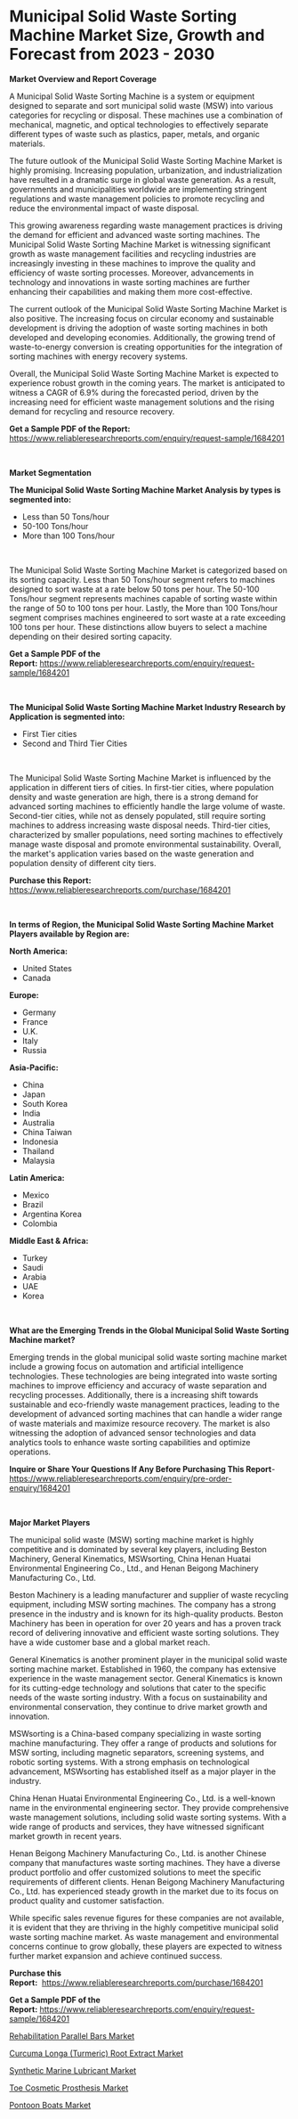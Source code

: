 <p><h1>Municipal Solid Waste Sorting Machine Market Size, Growth and Forecast from 2023 - 2030</h1></p><p><strong>Market Overview and Report Coverage</strong></p>
<p><p>A Municipal Solid Waste Sorting Machine is a system or equipment designed to separate and sort municipal solid waste (MSW) into various categories for recycling or disposal. These machines use a combination of mechanical, magnetic, and optical technologies to effectively separate different types of waste such as plastics, paper, metals, and organic materials.</p><p>The future outlook of the Municipal Solid Waste Sorting Machine Market is highly promising. Increasing population, urbanization, and industrialization have resulted in a dramatic surge in global waste generation. As a result, governments and municipalities worldwide are implementing stringent regulations and waste management policies to promote recycling and reduce the environmental impact of waste disposal.</p><p>This growing awareness regarding waste management practices is driving the demand for efficient and advanced waste sorting machines. The Municipal Solid Waste Sorting Machine Market is witnessing significant growth as waste management facilities and recycling industries are increasingly investing in these machines to improve the quality and efficiency of waste sorting processes. Moreover, advancements in technology and innovations in waste sorting machines are further enhancing their capabilities and making them more cost-effective.</p><p>The current outlook of the Municipal Solid Waste Sorting Machine Market is also positive. The increasing focus on circular economy and sustainable development is driving the adoption of waste sorting machines in both developed and developing economies. Additionally, the growing trend of waste-to-energy conversion is creating opportunities for the integration of sorting machines with energy recovery systems.</p><p>Overall, the Municipal Solid Waste Sorting Machine Market is expected to experience robust growth in the coming years. The market is anticipated to witness a CAGR of 6.9% during the forecasted period, driven by the increasing need for efficient waste management solutions and the rising demand for recycling and resource recovery.</p></p>
<p><strong>Get a Sample PDF of the Report:</strong> <a href="https://www.reliableresearchreports.com/enquiry/request-sample/1684201">https://www.reliableresearchreports.com/enquiry/request-sample/1684201</a></p>
<p>&nbsp;</p>
<p><strong>Market Segmentation</strong></p>
<p><strong>The Municipal Solid Waste Sorting Machine Market Analysis by types is segmented into:</strong></p>
<p><ul><li>Less than 50 Tons/hour</li><li>50-100 Tons/hour</li><li>More than 100 Tons/hour</li></ul></p>
<p>&nbsp;</p>
<p><p>The Municipal Solid Waste Sorting Machine Market is categorized based on its sorting capacity. Less than 50 Tons/hour segment refers to machines designed to sort waste at a rate below 50 tons per hour. The 50-100 Tons/hour segment represents machines capable of sorting waste within the range of 50 to 100 tons per hour. Lastly, the More than 100 Tons/hour segment comprises machines engineered to sort waste at a rate exceeding 100 tons per hour. These distinctions allow buyers to select a machine depending on their desired sorting capacity.</p></p>
<p><strong>Get a Sample PDF of the Report:</strong>&nbsp;<a href="https://www.reliableresearchreports.com/enquiry/request-sample/1684201">https://www.reliableresearchreports.com/enquiry/request-sample/1684201</a></p>
<p>&nbsp;</p>
<p><strong>The Municipal Solid Waste Sorting Machine Market Industry Research by Application is segmented into:</strong></p>
<p><ul><li>First Tier cities</li><li>Second and Third Tier Cities</li></ul></p>
<p>&nbsp;</p>
<p><p>The Municipal Solid Waste Sorting Machine Market is influenced by the application in different tiers of cities. In first-tier cities, where population density and waste generation are high, there is a strong demand for advanced sorting machines to efficiently handle the large volume of waste. Second-tier cities, while not as densely populated, still require sorting machines to address increasing waste disposal needs. Third-tier cities, characterized by smaller populations, need sorting machines to effectively manage waste disposal and promote environmental sustainability. Overall, the market's application varies based on the waste generation and population density of different city tiers.</p></p>
<p><strong>Purchase this Report:</strong>&nbsp; <a href="https://www.reliableresearchreports.com/purchase/1684201">https://www.reliableresearchreports.com/purchase/1684201</a></p>
<p>&nbsp;</p>
<p><strong>In terms of Region, the Municipal Solid Waste Sorting Machine Market Players available by Region are:</strong></p>
<p>
    <p> <strong> North America: </strong>
        <ul>
            <li>United States</li>
            <li>Canada</li>
        </ul>
        </p> 
    <p> <strong> Europe: </strong>
        <ul>
            <li>Germany</li>
            <li>France</li>
            <li>U.K.</li>
            <li>Italy</li>
            <li>Russia</li>
        </ul>
        </p> 
    <p> <strong> Asia-Pacific: </strong>
        <ul>
            <li>China</li>
            <li>Japan</li>
            <li>South Korea</li>
            <li>India</li>
            <li>Australia</li>
            <li>China Taiwan</li>
            <li>Indonesia</li>
            <li>Thailand</li>
            <li>Malaysia</li>
        </ul>
        </p> 
    <p> <strong> Latin America: </strong>
        <ul>
            <li>Mexico</li>
            <li>Brazil</li>
            <li>Argentina Korea</li>
            <li>Colombia</li>
        </ul>
        </p> 
    <p> <strong> Middle East & Africa: </strong>
        <ul>
            <li>Turkey</li>
            <li>Saudi</li>
            <li>Arabia</li>
            <li>UAE</li>
            <li>Korea</li>
        </ul>
    </p>
    </p>
<p>&nbsp;</p>
<p><strong>What are the Emerging Trends in the Global Municipal Solid Waste Sorting Machine market?</strong></p>
<p><p>Emerging trends in the global municipal solid waste sorting machine market include a growing focus on automation and artificial intelligence technologies. These technologies are being integrated into waste sorting machines to improve efficiency and accuracy of waste separation and recycling processes. Additionally, there is a increasing shift towards sustainable and eco-friendly waste management practices, leading to the development of advanced sorting machines that can handle a wider range of waste materials and maximize resource recovery. The market is also witnessing the adoption of advanced sensor technologies and data analytics tools to enhance waste sorting capabilities and optimize operations.</p></p>
<p><strong>Inquire or Share Your Questions If Any Before Purchasing This Report</strong>- <a href="https://www.reliableresearchreports.com/enquiry/pre-order-enquiry/1684201">https://www.reliableresearchreports.com/enquiry/pre-order-enquiry/1684201</a></p>
<p>&nbsp;</p>
<p><strong>Major Market Players</strong></p>
<p><p>The municipal solid waste (MSW) sorting machine market is highly competitive and is dominated by several key players, including Beston Machinery, General Kinematics, MSWsorting, China Henan Huatai Environmental Engineering Co., Ltd., and Henan Beigong Machinery Manufacturing Co., Ltd.</p><p>Beston Machinery is a leading manufacturer and supplier of waste recycling equipment, including MSW sorting machines. The company has a strong presence in the industry and is known for its high-quality products. Beston Machinery has been in operation for over 20 years and has a proven track record of delivering innovative and efficient waste sorting solutions. They have a wide customer base and a global market reach.</p><p>General Kinematics is another prominent player in the municipal solid waste sorting machine market. Established in 1960, the company has extensive experience in the waste management sector. General Kinematics is known for its cutting-edge technology and solutions that cater to the specific needs of the waste sorting industry. With a focus on sustainability and environmental conservation, they continue to drive market growth and innovation.</p><p>MSWsorting is a China-based company specializing in waste sorting machine manufacturing. They offer a range of products and solutions for MSW sorting, including magnetic separators, screening systems, and robotic sorting systems. With a strong emphasis on technological advancement, MSWsorting has established itself as a major player in the industry.</p><p>China Henan Huatai Environmental Engineering Co., Ltd. is a well-known name in the environmental engineering sector. They provide comprehensive waste management solutions, including solid waste sorting systems. With a wide range of products and services, they have witnessed significant market growth in recent years.</p><p>Henan Beigong Machinery Manufacturing Co., Ltd. is another Chinese company that manufactures waste sorting machines. They have a diverse product portfolio and offer customized solutions to meet the specific requirements of different clients. Henan Beigong Machinery Manufacturing Co., Ltd. has experienced steady growth in the market due to its focus on product quality and customer satisfaction.</p><p>While specific sales revenue figures for these companies are not available, it is evident that they are thriving in the highly competitive municipal solid waste sorting machine market. As waste management and environmental concerns continue to grow globally, these players are expected to witness further market expansion and achieve continued success.</p></p>
<p><strong>Purchase this Report:</strong>&nbsp;&nbsp;<a href="https://www.reliableresearchreports.com/purchase/1684201">https://www.reliableresearchreports.com/purchase/1684201</a></p>
<p></p>
<p><strong>Get a Sample PDF of the Report:</strong>&nbsp;<a href="https://www.reliableresearchreports.com/enquiry/request-sample/1684201">https://www.reliableresearchreports.com/enquiry/request-sample/1684201</a></p>
<p><p><a href="https://www.linkedin.com/pulse/rehabilitation-parallel-bars-market-size-growth-segmentation-okfef/">Rehabilitation Parallel Bars Market</a></p><p><a href="https://github.com/gulaimolin/Market-Research-Report-List-1/blob/main/curcuma-longa-turmeric-root-extract-market.md">Curcuma Longa (Turmeric) Root Extract Market</a></p><p><a href="https://medium.com/@ursulastark1/synthetic-marine-lubricant-market-size-reveals-the-best-marketing-channels-in-global-industry-8b07e28a3037">Synthetic Marine Lubricant Market</a></p><p><a href="https://www.linkedin.com/pulse/toe-cosmetic-prosthesis-market-challenges-opportunities-growth-efgqf/">Toe Cosmetic Prosthesis Market</a></p><p><a href="https://github.com/ruslanpoljakovrd177/Market-Research-Report-List-1/blob/main/pontoon-boats-market.md">Pontoon Boats Market</a></p></p>